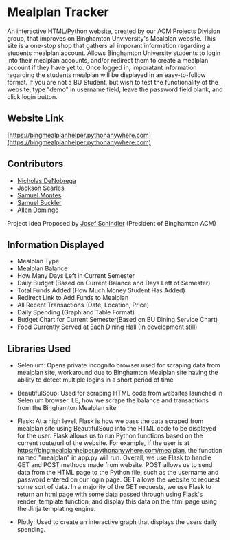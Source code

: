 
# Mealplan Tracker

An interactive HTML/Python website, created by our ACM Projects Division group, that improves on Binghamton Unviversity's Mealplan website. This site is a one-stop shop that gathers all imporant information regarding a students mealplan account. Allows Binghamton University students to login into their mealplan accounts, and/or redirect them to create a mealplan account if they have yet to. Once logged in, imporatant information regarding the students mealplan will be displayed in an easy-to-follow format. If you are not a BU Student, but wish to test the functionality of
the website, type "demo" in username field, leave the password field blank, and click login button.


## Website Link

[https://bingmealplanhelper.pythonanywhere.com](https://bingmealplanhelper.pythonanywhere.com)






## Contributors

* [Nicholas DeNobrega](https://www.linkedin.com/in/nickdeno/)
* [Jackson Searles](https://www.linkedin.com/in/jackson-searles/)
* [Samuel Montes](https://www.linkedin.com/in/samuelmontes2026/)
* [Samuel Buckler](https://www.linkedin.com/in/samuel-buckler-18998a259/)
* [Allen Domingo](https://www.linkedin.com/in/allen-m-domingo/)

Project Idea Proposed by [Josef Schindler](https://www.linkedin.com/in/josef-schindler/) (President of Binghamton ACM)
## Information Displayed

* Mealplan Type
* Mealplan Balance
* How Many Days Left in Current Semester
* Daily Budget (Based on Current Balance and Days Left of Semester)
* Total Funds Added (How Much Money Student Has Added)
* Redirect Link to Add Funds to Mealplan
* All Recent Transactions (Date, Location, Price)
* Daily Spending (Graph and Table Format)
* Budget Chart for Current Semester(Based on BU Dining Service Chart)
* Food Currently Served at Each Dining Hall (In development still)

## Libraries Used

* Selenium: Opens private incognito browser used for scraping data from mealplan site, workaround due to Binghamton Mealplan site having the ability to detect multiple logins in a short period of time

* BeautifulSoup: Used for scraping HTML code from websites launched in Selenium browser. I.E, how we scrape the balance and transactions from the Binghamton Mealplan site

* Flask: At a high level, Flask is how we pass the data scraped from mealplan site using BeautifulSoup into the HTML code to be displayed for the user. Flask allows us to run Python functions based on the current route/url of the website. For example, if the user is at https://bingmealplanhelper.pythonanywhere.com/mealplan, the function named "mealplan" in app.py will run. Overall, we use Flask to handle GET and POST methods made from website. POST allows us to send data from the HTML page to the Python file, such as the username and password entered on our login page. GET allows the website to request some sort of data. In a majority of the GET requests, we use Flask to return an html page with some data passed through using Flask's render_template function, and display this data on the html page using the Jinja templating engine.

* Plotly: Used to create an interactive graph that displays the users daily spending.